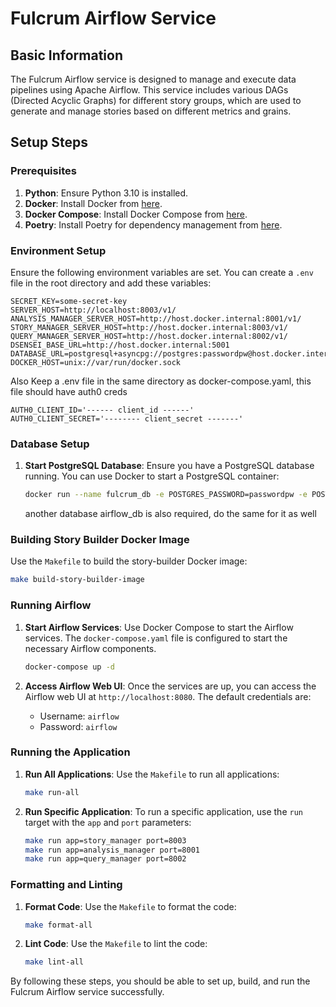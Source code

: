 # Fulcrum Airflow Service

## Basic Information

The Fulcrum Airflow service is designed to manage and execute data pipelines using Apache Airflow. This service includes various DAGs (Directed Acyclic Graphs) for different story groups, which are used to generate and manage stories based on different metrics and grains.

## Setup Steps

### Prerequisites

1. **Python**: Ensure Python 3.10 is installed.
2. **Docker**: Install Docker from [here](https://docs.docker.com/get-docker/).
3. **Docker Compose**: Install Docker Compose from [here](https://docs.docker.com/compose/install/).
4. **Poetry**: Install Poetry for dependency management from [here](https://python-poetry.org/docs/#installation).

### Environment Setup
Ensure the following environment variables are set. You can create a `.env` file in the root directory and add these variables:

```env
SECRET_KEY=some-secret-key
SERVER_HOST=http://localhost:8003/v1/
ANALYSIS_MANAGER_SERVER_HOST=http://host.docker.internal:8001/v1/
STORY_MANAGER_SERVER_HOST=http://host.docker.internal:8003/v1/
QUERY_MANAGER_SERVER_HOST=http://host.docker.internal:8002/v1/
DSENSEI_BASE_URL=http://host.docker.internal:5001
DATABASE_URL=postgresql+asyncpg://postgres:passwordpw@host.docker.internal:5432/fulcrum_db
DOCKER_HOST=unix://var/run/docker.sock
```

Also Keep a .env file in the same directory as docker-compose.yaml, this file should have auth0 creds
```dotenv
AUTH0_CLIENT_ID='------ client_id ------'
AUTH0_CLIENT_SECRET='-------- client_secret -------'
```

### Database Setup

1. **Start PostgreSQL Database**:
    Ensure you have a PostgreSQL database running. You can use Docker to start a PostgreSQL container:
    ```sh
    docker run --name fulcrum_db -e POSTGRES_PASSWORD=passwordpw -e POSTGRES_DB=fulcrum_db -p 5432:5432 -d postgres
    ```
   another database airflow_db is also required, do the same for it as well

### Building Story Builder Docker Image

Use the `Makefile` to build the story-builder Docker image:
```sh
make build-story-builder-image
```

### Running Airflow

1. **Start Airflow Services**:
    Use Docker Compose to start the Airflow services. The `docker-compose.yaml` file is configured to start the necessary Airflow components.
    ```sh
    docker-compose up -d
    ```

2. **Access Airflow Web UI**:
    Once the services are up, you can access the Airflow web UI at `http://localhost:8080`. The default credentials are:
    - Username: `airflow`
    - Password: `airflow`

### Running the Application

1. **Run All Applications**:
    Use the `Makefile` to run all applications:
    ```sh
    make run-all
    ```

2. **Run Specific Application**:
    To run a specific application, use the `run` target with the `app` and `port` parameters:
    ```sh
    make run app=story_manager port=8003
    make run app=analysis_manager port=8001
    make run app=query_manager port=8002
    ```

### Formatting and Linting

1. **Format Code**:
    Use the `Makefile` to format the code:
    ```sh
    make format-all
    ```

2. **Lint Code**:
    Use the `Makefile` to lint the code:
    ```sh
    make lint-all
    ```

By following these steps, you should be able to set up, build, and run the Fulcrum Airflow service successfully.

